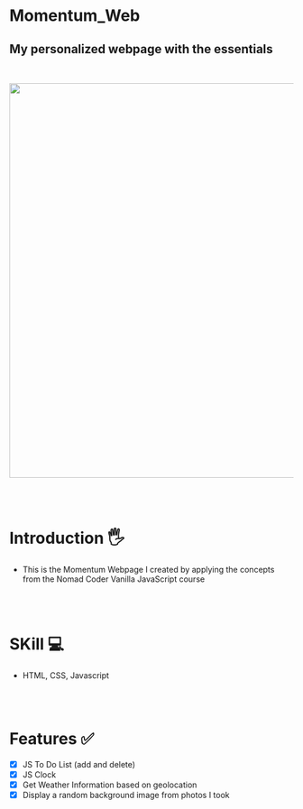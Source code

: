 # Momentum_Web

## My personalized webpage with the essentials

<br/>
<p align="center">
<img src="https://github.com/user-attachments/assets/b63c7dab-da34-4208-9631-8a4ef13f0151" width="700"/>
</p>
<br/><br/>

# Introduction 🖐️

- This is the Momentum Webpage I created by applying the concepts from the Nomad Coder Vanilla JavaScript course

<br/><br/>

# SKill 💻

- HTML, CSS, Javascript

<br/><br/>

# Features ✅

- [x] JS To Do List (add and delete)
- [x] JS Clock
- [x] Get Weather Information based on geolocation
- [x] Display a random background image from photos I took

<br/><br/>
